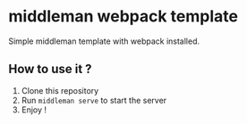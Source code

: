 # middleman webpack template
Simple middleman template with webpack installed.

## How to use it ?
1. Clone this repository
2. Run `middleman serve` to start the server
3. Enjoy !
